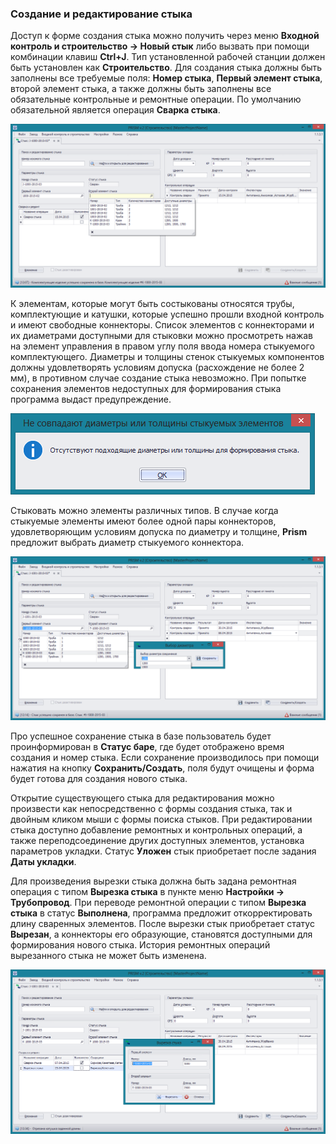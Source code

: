 ﻿### Создание и редактирование стыка

Доступ к форме создания стыка можно получить через меню **Входной контроль и строительство -> Новый стык** либо вызвать при помощи комбинации клавиш **Ctrl+J**. Тип установленной рабочей станции должен быть установлен как **Строительство**. Для создания стыка должны быть заполнены все требуемые поля: **Номер стыка**, **Первый элемент стыка**, второй элемент стыка, а также должны быть заполнены все обязательные контрольные и ремонтные операции. По умолчанию обязательной является операция **Сварка стыка**.

![_construction_new_joint_creation.png](_construction_new_joint_creation.png "Создание стыка") 

К элементам, которые могут быть состыкованы относятся трубы, комплектующие и катушки, которые успешно прошли входной контроль и имеют свободные коннекторы. Список элементов с коннекторами и их диаметрами доступными для стыковки можно просмотреть нажав на элемент управления в правом углу поля ввода номера стыкуемого комплектующего. Диаметры и толщины стенок стыкуемых компонентов должны удовлетворять условиям допуска (расхождение не более 2 мм), в противном случае создание стыка невозможно. При попытке сохранения элементов недоступных для формирования стыка программа выдаст предупреждение.

![_construction_new_joint_no_suitable_diameter.png](_construction_new_joint_no_suitable_diameter.png "Невозможно создать стык")

Стыковать можно элементы различных типов. В случае когда стыкуемые элементы имеют более одной пары коннекторов, удовлетворяющим условиям допуска по диаметру и толщине, **Prism** предложит выбрать диаметр стыкуемого коннектора.

![_construction_new_joint_creation_select_diameter.png](_construction_new_joint_creation_select_diameter.png "Выбор диаметра соединения")

Про успешное сохранение стыка в базе пользователь будет проинформирован в **Статус баре**, где будет отображено  время создания и номер стыка. Если сохранение производилось при помощи нажатия на кнопку **Сохранить/Создать**, поля будут очищены и форма будет готова для создания нового стыка.

Открытие существующего стыка для редактирования можно произвести как непосредственно с формы создания стыка, так и двойным кликом мыши с формы поиска стыков. При редактировании стыка доступно добавление ремонтных и контрольных операций, а также переподсоединение других доступных элементов, установка параметров укладки. Статус **Уложен** стык приобретает после задания **Даты укладки**.

Для произведения вырезки стыка должна быть задана ремонтная операция с типом **Вырезка стыка** в пункте меню **Настройки -> Трубопровод**. При переводе ремонтной операции с типом **Вырезка стыка** в статус **Выполнена**, программа предложит откорректировать длину сваренных элементов. После вырезки стык приобретает статус **Вырезан**, а коннекторы его образующие, становятся доступными для формирования нового стыка. История ремонтных операций вырезанного стыка не может быть изменена.

![_construction_joint_cutting.png](_construction_joint_cutting.png "Вырезка стыка")